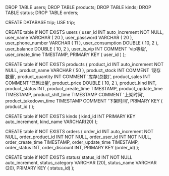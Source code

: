 DROP TABLE users;
DROP TABLE products;
DROP TABLE kinds;
DROP TABLE status;
DROP TABLE orders;

CREATE DATABASE trip;
USE trip;

CREATE table if NOT EXISTS users (
user_id INT auto_increment NOT NULL,
user_name VARCHAR ( 20 ),
user_password VARCHAR ( 20 ),
user_phone_number VARCHAR ( 11 ),
user_consumption DOUBLE ( 10, 2 ),
user_balance DOUBLE ( 10, 2 ),
user_is_vip INT COMMENT 'vip等级',
user_create_time TIMESTAMP,
PRIMARY KEY ( user_id )
);


CREATE table if NOT EXISTS products (
product_id INT auto_increment NOT NULL,
product_name VARCHAR ( 50 ),
product_stock INT COMMENT '现存数量',
product_quantity INT COMMENT '库存(总数)',
product_sales INT COMMENT '已售出量',
product_price DOUBLE ( 10, 2 ),
product_kind INT,
product_status INT,
product_create_time TIMESTAMP,
product_update_time TIMESTAMP,
product_shlf_time TIMESTAMP COMMENT '上架时间',
product_takedown_time TIMESTAMP COMMENT '下架时间',
PRIMARY KEY ( product_id )
);

CREATE table if NOT EXISTS kinds
( kind_id INT PRIMARY KEY auto_increment,
kind_name VARCHAR(20)
);


CREATE table if NOT EXISTS orders (
order_id INT auto_increment NOT NULL,
order_product_id INT NOT NULL,
order_user_id INT NOT NULL,
order_create_time TIMESTAMP,
order_update_time TIMESTAMP,
order_status INT,
order_discount INT,
PRIMARY KEY (order_id)
);



CREATE table if NOT EXISTS status(
status_id INT NOT NULL auto_increment,
status_category VARCHAR (20),
status_name VARCHAR (20),
PRIMARY KEY ( status_id)
);